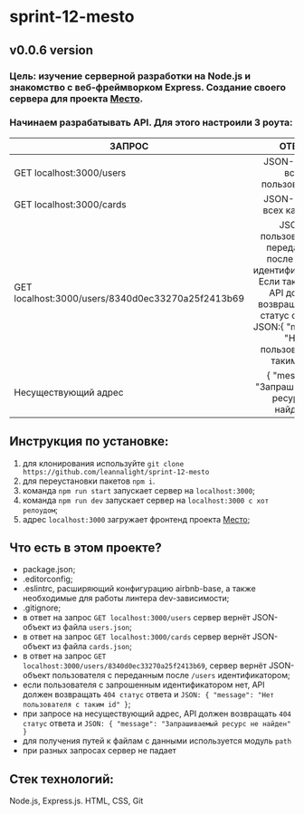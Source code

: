 # sprint-12-mesto
## v0.0.6 version 
### Цель: изучение серверной разработки на Node.js и знакомство c веб-фреймворком Express. Создание своего сервера для проекта [Место](https://leannalight.github.io/Mesto-project-Yandex/).

### Начинаем разрабатывать API. Для этого настроили 3 роута:

| ЗАПРОС      |  ОТВЕТ               |
| ------------- |:------------------:|
| GET localhost:3000/users    | JSON-список всех пользователей    |
| GET localhost:3000/cards     | JSON-список всех карточек |
| GET localhost:3000/users/8340d0ec33270a25f2413b69  |JSON-пользователя с переданным после /users идентификатором. Если такого нет, API должно возвращать 404 статус ответа и JSON:{ "message": "Нет пользователя с таким id" }|
| Несуществующий адрес    | { "message": "Запрашиваемый ресурс не найден"} |

## Инструкция по установке:
1. для клонирования используйте ```git clone https://github.com/leannalight/sprint-12-mesto```
2. для переустановки пакетов ```npm i```.
3. команда ```npm run start``` запускает сервер на ```localhost:3000```;
4. команда ```npm run dev``` запускает сервер на ```localhost:3000 с хот релоудом```;
5. адрес ```localhost:3000``` загружает фронтенд проекта [Место](https://leannalight.github.io/Mesto-project-Yandex/);

## Что есть в этом проекте?
- package.json;
- .editorconfig;
- .eslintrc, расширяющий конфигурацию airbnb-base, а также необходимые для работы линтера dev-зависимости;
- .gitignore;
- в ответ на запрос ```GET localhost:3000/users``` сервер вернёт JSON-объект из файла ```users.json```;
- в ответ на запрос ```GET localhost:3000/cards``` сервер вернёт JSON-объект из файла ```cards.json```;
- в ответ на запрос ```GET localhost:3000/users/8340d0ec33270a25f2413b69```, сервер вернёт JSON-объект пользователя с переданным после ```/users``` идентификатором;
- если пользователя с запрошенным идентификатором нет, API должен возвращать ```404 статус``` ответа и ```JSON: { "message": "Нет пользователя с таким id" }```;
- при запросе на несуществующий адрес, API должен возвращать ```404 статус``` ответа и ```JSON: { "message": "Запрашиваемый ресурс не найден" }```
- для получения путей к файлам с данными используется модуль ```path```
- при разных запросах сервер не падает

## Стек технологий:
Node.js,
Express.js.
HTML,
CSS,
Git
